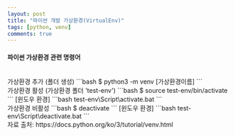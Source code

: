 ```yaml
---
layout: post
title: "파이썬 개발 가상환경(VirtualEnv)"
tags: [python, venv]
comments: true
---
```


#### 파이썬 가상환경 관련 명령어
<br>
가상환경 추가 (폴더 생성)
```bash
$ python3 -m venv [가상환경이름]
```
<br>
가상환경 활성 (가상환경 폴더 'test-env')
```bash
$ source test-env/bin/activate
```
[윈도우 환경]
```bash
test-env\Script\activate.bat
```
<br>
가상환경 비활성
```bash
$ deactivate
```
[윈도우 환경]
```bash
test-env\Script\deactivate.bat
```
<br>
자료 출처: https://docs.python.org/ko/3/tutorial/venv.html